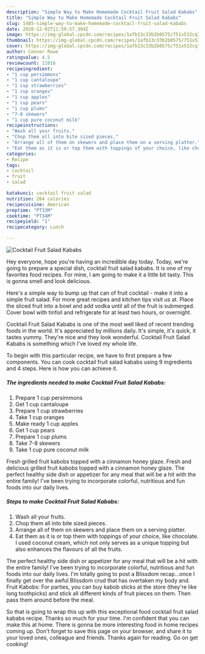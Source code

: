 ```yaml
---
description: "Simple Way to Make Homemade Cocktail Fruit Salad Kababs"
title: "Simple Way to Make Homemade Cocktail Fruit Salad Kababs"
slug: 1485-simple-way-to-make-homemade-cocktail-fruit-salad-kababs
date: 2020-12-02T11:59:57.394Z
image: https://img-global.cpcdn.com/recipes/1afb13c33b2b0575/751x532cq70/cocktail-fruit-salad-kababs-recipe-main-photo.jpg
thumbnail: https://img-global.cpcdn.com/recipes/1afb13c33b2b0575/751x532cq70/cocktail-fruit-salad-kababs-recipe-main-photo.jpg
cover: https://img-global.cpcdn.com/recipes/1afb13c33b2b0575/751x532cq70/cocktail-fruit-salad-kababs-recipe-main-photo.jpg
author: Connor Rowe
ratingvalue: 4.5
reviewcount: 11016
recipeingredient:
- "1 cup persimmons"
- "1 cup cantaloupe"
- "1 cup strawberries"
- "1 cup oranges"
- "1 cup apples"
- "1 cup pears"
- "1 cup plums"
- "7-8 skewers"
- "1 cup pure coconut milk"
recipeinstructions:
- "Wash all your fruits."
- "Chop them all into bite sized pieces."
- "Arrange all of them on skewers and place them on a serving platter."
- "Eat them as it is or top them with toppings of your choice, like chocolate. I used coconut cream, which not only serves as a unique topping but also enhances the flavours of all the fruits."
categories:
- Recipe
tags:
- cocktail
- fruit
- salad

katakunci: cocktail fruit salad 
nutrition: 264 calories
recipecuisine: American
preptime: "PT33M"
cooktime: "PT34M"
recipeyield: "1"
recipecategory: Lunch

---
```



![Cocktail Fruit Salad Kababs](https://img-global.cpcdn.com/recipes/1afb13c33b2b0575/751x532cq70/cocktail-fruit-salad-kababs-recipe-main-photo.jpg)

Hey everyone, hope you're having an incredible day today. Today, we're going to prepare a special dish, cocktail fruit salad kababs. It is one of my favorites food recipes. For mine, I am going to make it a little bit tasty. This is gonna smell and look delicious.

Here&#39;s a simple way to bump up that can of fruit cocktail - make it into a simple fruit salad. For more great recipes and kitchen tips visit us at. Place the sliced fruit into a bowl and add vodka until all of the fruit is submerged. Cover bowl with tinfoil and refrigerate for at least two hours, or overnight.

Cocktail Fruit Salad Kababs is one of the most well liked of recent trending foods in the world. It's appreciated by millions daily. It's simple, it's quick, it tastes yummy. They're nice and they look wonderful. Cocktail Fruit Salad Kababs is something which I've loved my whole life.


To begin with this particular recipe, we have to first prepare a few components. You can cook cocktail fruit salad kababs using 9 ingredients and 4 steps. Here is how you can achieve it.

<!--inarticleads1-->

##### The ingredients needed to make Cocktail Fruit Salad Kababs:

1. Prepare 1 cup persimmons
1. Get 1 cup cantaloupe
1. Prepare 1 cup strawberries
1. Take 1 cup oranges
1. Make ready 1 cup apples
1. Get 1 cup pears
1. Prepare 1 cup plums
1. Take 7-8 skewers
1. Take 1 cup pure coconut milk


Fresh grilled fruit kabobs topped with a cinnamon honey glaze. Fresh and delicious grilled fruit kabobs topped with a cinnamon honey glaze. The perfect healthy side dish or appetizer for any meal that will be a hit with the entire family! I&#39;ve been trying to incorporate colorful, nutritious and fun foods into our daily lives. 

<!--inarticleads2-->

##### Steps to make Cocktail Fruit Salad Kababs:

1. Wash all your fruits.
1. Chop them all into bite sized pieces.
1. Arrange all of them on skewers and place them on a serving platter.
1. Eat them as it is or top them with toppings of your choice, like chocolate. I used coconut cream, which not only serves as a unique topping but also enhances the flavours of all the fruits.


The perfect healthy side dish or appetizer for any meal that will be a hit with the entire family! I&#39;ve been trying to incorporate colorful, nutritious and fun foods into our daily lives. I&#39;m totally going to post a Blissdom recap…once I finally get over the awful Blissdom crud that has overtaken my body and. Fruit Kabobs: For parties, you can buy kabob sticks at the store (they&#39;re like long toothpicks) and stick all different kinds of fruit pieces on them. Then pass them around before the meal. 

So that is going to wrap this up with this exceptional food cocktail fruit salad kababs recipe. Thanks so much for your time. I'm confident that you can make this at home. There is gonna be more interesting food in home recipes coming up. Don't forget to save this page on your browser, and share it to your loved ones, colleague and friends. Thanks again for reading. Go on get cooking!
